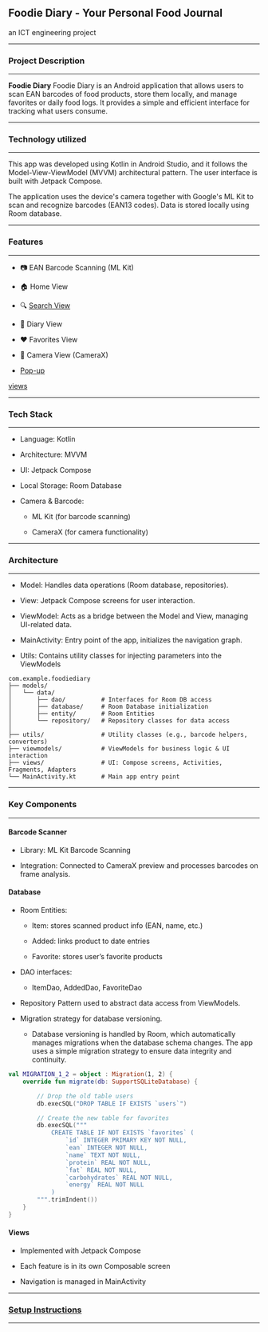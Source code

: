 <h2>Foodie Diary - Your Personal Food Journal</h2>
an ICT engineering project

****
<h3>Project Description</h3>

****
**Foodie Diary** Foodie Diary is an Android application that allows users to scan EAN barcodes of food products, store them locally, and manage favorites or daily food logs. It provides a simple and efficient interface for tracking what users consume.



****

<h3>Technology utilized</h3>

****

This app was developed using Kotlin in Android Studio, and it follows the Model-View-ViewModel (MVVM) architectural pattern. The user interface is built with Jetpack Compose.

The application uses the device's camera together with Google's ML Kit to scan and recognize barcodes (EAN13 codes). Data is stored locally using Room database.

****

<h3>Features</h3>

****

- 📷 EAN Barcode Scanning (ML Kit)

- 🏠 Home View

- 🔍 [Search View](/docs/UI/Search.md)

- 📘 Diary View

- ❤️ Favorites View

- 📸 Camera View (CameraX)

- [Pop-up](/docs/UI/Popup.md)



[views](/docs/UI/AllViews.md)


****

<h3>Tech Stack</h3>

****

- Language: Kotlin

- Architecture: MVVM

- UI: Jetpack Compose

- Local Storage: Room Database

- Camera & Barcode:

    - ML Kit (for barcode scanning)

    - CameraX (for camera functionality)

****

<h3>Architecture</h3>

****

- Model: Handles data operations (Room database, repositories).

- View: Jetpack Compose screens for user interaction.

- ViewModel: Acts as a bridge between the Model and View, managing UI-related data.

- MainActivity: Entry point of the app, initializes the navigation graph.

- Utils: Contains utility classes for injecting parameters into the ViewModels

```
com.example.foodiediary
├── models/
│   └── data/
│       ├── dao/          # Interfaces for Room DB access
│       ├── database/     # Room Database initialization
│       ├── entity/       # Room Entities
│       └── repository/   # Repository classes for data access
│
├── utils/                # Utility classes (e.g., barcode helpers, converters)
├── viewmodels/           # ViewModels for business logic & UI interaction
├── views/                # UI: Compose screens, Activities, Fragments, Adapters
└── MainActivity.kt       # Main app entry point

```

****

<h3>Key Components</h3>

****

<h4>Barcode Scanner</h4>

- Library: ML Kit Barcode Scanning

- Integration: Connected to CameraX preview and processes barcodes on frame analysis.

<h4>Database</h4>

- Room Entities:

    - Item: stores scanned product info (EAN, name, etc.)

    - Added: links product to date entries

    - Favorite: stores user’s favorite products

- DAO interfaces:

    - ItemDao, AddedDao, FavoriteDao

- Repository Pattern used to abstract data access from ViewModels.

- Migration strategy for database versioning.
    - Database versioning is handled by Room, which automatically manages migrations when the database schema changes. The app uses a simple migration strategy to ensure data integrity and continuity.

``` Kotlin
val MIGRATION_1_2 = object : Migration(1, 2) {
    override fun migrate(db: SupportSQLiteDatabase) {

        // Drop the old table users
        db.execSQL("DROP TABLE IF EXISTS `users`")

        // Create the new table for favorites
        db.execSQL("""
            CREATE TABLE IF NOT EXISTS `favorites` (
                `id` INTEGER PRIMARY KEY NOT NULL, 
                `ean` INTEGER NOT NULL, 
                `name` TEXT NOT NULL, 
                `protein` REAL NOT NULL, 
                `fat` REAL NOT NULL, 
                `carbohydrates` REAL NOT NULL, 
                `energy` REAL NOT NULL
            )
        """.trimIndent())
    }
}
```

<h4>Views</h4>

- Implemented with Jetpack Compose

- Each feature is in its own Composable screen

- Navigation is managed in MainActivity


****

### [Setup Instructions](/docs/Download)

****




